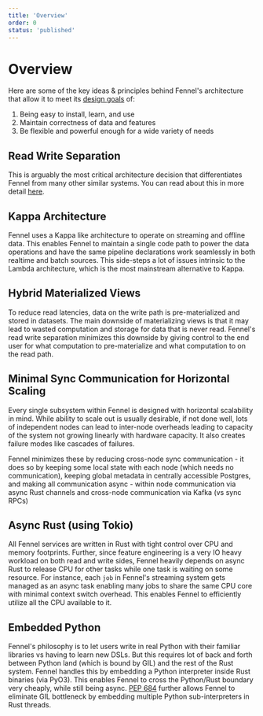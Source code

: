 ```yaml
---
title: 'Overview'
order: 0
status: 'published'
---
```


# Overview

Here are some of the key ideas & principles behind Fennel's architecture that 
allow it to meet its [design goals](/getting-started/welcome-to-fennel) of:
1. Being easy to install, learn, and use
2. Maintain correctness of data and features
3. Be flexible and powerful enough for a wide variety of needs

## Read Write Separation

This is arguably the most critical architecture decision that differentiates 
Fennel from many other similar systems. You can read about this in more detail 
[here](/architecture/read-write-separation).

## Kappa Architecture

Fennel uses a Kappa like architecture to operate on streaming and offline data.
This enables Fennel to maintain a single code path to power the data operations
and have the same pipeline declarations work seamlessly in both realtime and 
batch sources. This side-steps a lot of issues intrinsic to the Lambda 
architecture, which is the most mainstream alternative to Kappa.

## Hybrid Materialized Views

To reduce read latencies, data on the write path is pre-materialized and stored
in datasets. The main downside of materializing views is that it may lead to
wasted computation and storage for data that is never read. Fennel's read write
separation minimizes this downside by giving control to the end user for what 
computation to pre-materialize and what computation to on the read path.

## Minimal Sync Communication for Horizontal Scaling

Every single subsystem within Fennel is designed with horizontal scalability in mind.
While ability to scale out is usually desirable, if not done well, lots of independent
nodes can lead to inter-node overheads leading to capacity of the system not growing 
linearly with hardware capacity. It also creates failure modes like cascades of failures.

Fennel minimizes these by reducing cross-node sync communication - it does so by keeping
some local state with each node (which needs no communication), keeping global metadata 
in centrally accessible Postgres, and making all communication async - within node 
communication via async Rust channels and cross-node communication via Kafka (vs sync RPCs)

## Async Rust (using Tokio)

All Fennel services are written in Rust with tight control over CPU and memory
footprints. Further, since feature engineering is a very IO heavy workload on 
both read and write sides, Fennel heavily depends on async Rust to release CPU
for other tasks while one task is waiting on some resource. For instance, each
`job` in Fennel's streaming system gets managed as an async task enabling many
jobs to share the same CPU core with minimal context switch overhead. This 
enables Fennel to efficiently utilize all the CPU available to it.

## Embedded Python

Fennel's philosophy is to let users write in real Python with their familiar 
libraries vs having to learn new DSLs. But this requires lot of back and forth
between Python land (which is bound by GIL) and the rest of the Rust system. 
Fennel handles this by embedding a Python interpreter inside Rust binaries 
(via PyO3). This enables Fennel to cross the Python/Rust boundary very 
cheaply, while still being async. [PEP 684](https://discuss.python.org/t/pep-684-a-per-interpreter-gil/19583) 
further allows Fennel to eliminate GIL bottleneck by embedding multiple 
Python sub-interpreters in Rust threads.
